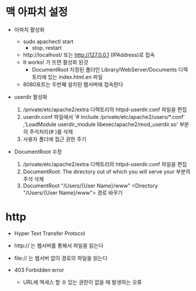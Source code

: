 # 맥 아파치 설정
- 아파치 활성화
    - sudo apachectl start
        - stop, restart 
    - http://localhost/ 또는 http://127.0.0.1 (IPAddress)로 접속
    - It works! 가 뜨면 활성화 된것
        - DocumentRoot 지정된 폴더인 Library/WebServer/Documents 디렉토리에 있는 index.html.en 파일
    - 8080포트는 두번째 설치된 웹서버에 접속한다
- userdir 활성화
    1. /private/etc/apache2/extra 디렉토리의 httpd-userdir.conf 파일을 편집
    2. userdir.conf 파일에서 '# Include /private/etc/apache2/users/*.conf' ,'LoadModule userdir_module libexec/apache2/mod_userdir.so' 부분의 주석처리(# )를 삭제
    3. 사용자 폴더에 접근 권한 주기

- DocumentRoot 수정
    1. /private/etc/apache2/extra 디렉토리의 httpd-userdir.conf 파일을 편집
    2. DocumentRoot: The directory out of which you will serve your 부분의 주석 삭제
    3. DocumentRoot "/Users/{User Name}/www"
        <Directory "/Users/{User Name}/www"> 경로 바꾸기

# http
- Hyper Text Transfer Protocol
- http:// 는 웹서버를 통해서 파일을 읽는다
- file:// 는 웹서버 없이 경로의 파일을 읽는다

- 403 Forbidden error
    - URL에 엑세스 할 수 있는 권한이 없을 때 발생하는 오류